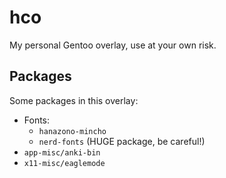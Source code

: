 # hco

My personal Gentoo overlay, use at your own risk.

## Packages

Some packages in this overlay:

- Fonts:
  - `hanazono-mincho`
  - `nerd-fonts` (HUGE package, be careful!)
- `app-misc/anki-bin`
- `x11-misc/eaglemode`
